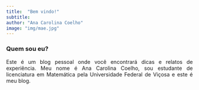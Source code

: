 ```yaml
---
title:  "Bem vindo!"
subtitle: 
author: "Ana Carolina Coelho"
image: "img/mae.jpg"
---
```


### Quem sou eu?
<div style = "text-align: justify;">
Este é um blog pessoal onde você encontrará dicas e relatos de experiência. Meu nome é Ana Carolina Coelho, sou estudante de licenciatura em Matemática pela Universidade Federal de Viçosa e este é meu blog.
<div>